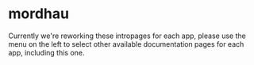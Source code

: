 # mordhau

Currently we're reworking these intropages for each app, please use the menu on the left to select other available documentation pages for each app, including this one.
